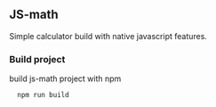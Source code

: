 
## JS-math

Simple calculator build with native javascript features.

    

### Build project

build js-math project with npm

```bash
  npm run build
```
    